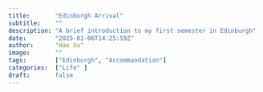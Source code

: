 ```yaml
---
title:       "Edinburgh Arrival"
subtitle:    ""
description: "A brief introduction to my first semester in Edinburgh"
date:        "2025-01-06T14:25:59Z"
author:      "Hao Xu"
image:       ""
tags:        ["Edinburgh", "Accommandation"]
categories:  ["Life" ]
draft:       false
---
```


